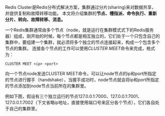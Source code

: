  Redis Cluster是Redis分布式解决方案，集群通过分片(sharing)来对数据共享，并提供复制和故障转移功能。
  本文将介绍集群的**节点、槽指派、命令执行、重新分片、转向、故障转移、消息。**

一个Redis集群通常由多个节点（node，就是运行在集群模式式下的Redis服务器）组成，刚开始的时候，每个节点都是相互独立的，它们处于一个只包含自己的集群中，要组建一个集群，就必须将多个独立的节点连接起来，构成一个包含多个节点的集群。
  连接各个节点的工作可以使用*CLUSTER MEET*命令来完成，格式为：

```
CLUSTER MEET <ip> <port>
```

向一个节点node发送CLUSTER MEET命令，可以让node节点的ip和port所指定的节点进行握手（handshake），当握手成功时，node节点就会将ip和port所指定的节点添加到node节点当前所在的集群里。

 例如下图，假设有三个独立运行的节点127.0.0.1:7000、127.0.0.1:7001、127.0.0.1:7002（下文省略ip地址，直接使用端口号来区分各个节点），它们各自处于自己的集群里。

